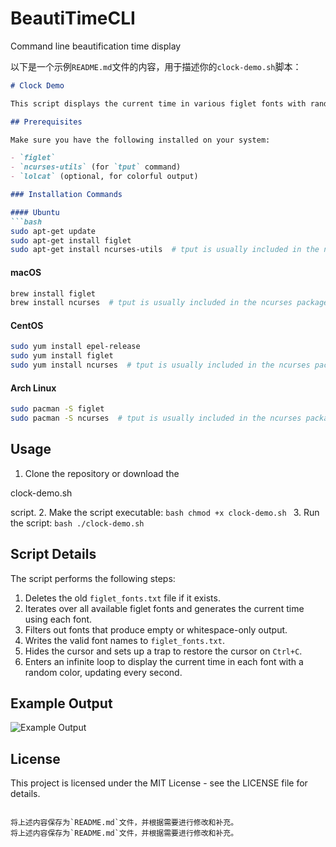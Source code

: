 # BeautiTimeCLI
Command line beautification time display

以下是一个示例`README.md`文件的内容，用于描述你的`clock-demo.sh`脚本：

```markdown
# Clock Demo

This script displays the current time in various figlet fonts with random colors in the terminal. It continuously updates the time every second and hides the cursor while running. The script also handles `Ctrl+C` to exit gracefully and restore the cursor.

## Prerequisites

Make sure you have the following installed on your system:

- `figlet`
- `ncurses-utils` (for `tput` command)
- `lolcat` (optional, for colorful output)

### Installation Commands

#### Ubuntu
```bash
sudo apt-get update
sudo apt-get install figlet
sudo apt-get install ncurses-utils  # tput is usually included in the ncurses-utils package
```

#### macOS
```bash
brew install figlet
brew install ncurses  # tput is usually included in the ncurses package
```

#### CentOS
```bash
sudo yum install epel-release
sudo yum install figlet
sudo yum install ncurses  # tput is usually included in the ncurses package
```

#### Arch Linux
```bash
sudo pacman -S figlet
sudo pacman -S ncurses  # tput is usually included in the ncurses package
```

## Usage

1. Clone the repository or download the 

clock-demo.sh

 script.
2. Make the script executable:
    ```bash
    chmod +x clock-demo.sh
    ```
3. Run the script:
    ```bash
    ./clock-demo.sh
    ```

## Script Details

The script performs the following steps:

1. Deletes the old `figlet_fonts.txt` file if it exists.
2. Iterates over all available figlet fonts and generates the current time using each font.
3. Filters out fonts that produce empty or whitespace-only output.
4. Writes the valid font names to `figlet_fonts.txt`.
5. Hides the cursor and sets up a trap to restore the cursor on `Ctrl+C`.
6. Enters an infinite loop to display the current time in each font with a random color, updating every second.

## Example Output

![Example Output](example-output.png)

## License

This project is licensed under the MIT License - see the LICENSE file for details.
```

将上述内容保存为`README.md`文件，并根据需要进行修改和补充。
将上述内容保存为`README.md`文件，并根据需要进行修改和补充。
